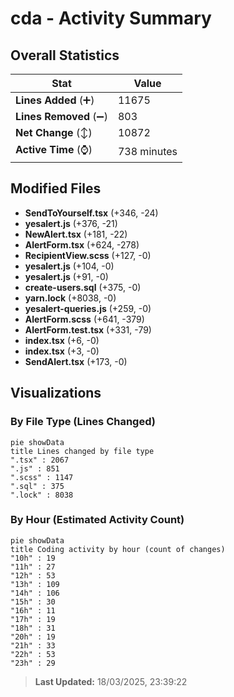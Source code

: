 # cda - Activity Summary 

## Overall Statistics

| Stat                   | Value                                                             |
| ---------------------- | ----------------------------------------------------------------- |
| **Lines Added** (➕)   | 11675                                          |
| **Lines Removed** (➖) | 803                                        |
| **Net Change** (↕)    | 10872                |
| **Active Time** (⌚)   | 738 minutes |


## Modified Files
- **SendToYourself.tsx** (+346, -24)
- **yesalert.js** (+376, -21)
- **NewAlert.tsx** (+181, -22)
- **AlertForm.tsx** (+624, -278)
- **RecipientView.scss** (+127, -0)
- **yesalert.js** (+104, -0)
- **yesalert.js** (+91, -0)
- **create-users.sql** (+375, -0)
- **yarn.lock** (+8038, -0)
- **yesalert-queries.js** (+259, -0)
- **AlertForm.scss** (+641, -379)
- **AlertForm.test.tsx** (+331, -79)
- **index.tsx** (+6, -0)
- **index.tsx** (+3, -0)
- **SendAlert.tsx** (+173, -0)

## Visualizations

### By File Type (Lines Changed)

```mermaid
pie showData
title Lines changed by file type
".tsx" : 2067
".js" : 851
".scss" : 1147
".sql" : 375
".lock" : 8038
```

### By Hour (Estimated Activity Count)

```mermaid
pie showData
title Coding activity by hour (count of changes)
"10h" : 19
"11h" : 27
"12h" : 53
"13h" : 109
"14h" : 106
"15h" : 30
"16h" : 11
"17h" : 19
"18h" : 31
"20h" : 19
"21h" : 33
"22h" : 53
"23h" : 29
```


> **Last Updated:** 18/03/2025, 23:39:22